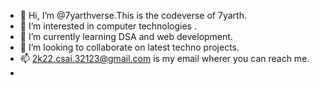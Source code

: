 - 👋 Hi, I’m @7yarthverse.This is the codeverse of 7yarth.
- 👀 I’m interested in computer technologies .
- 🌱 I’m currently learning DSA and web development.
- 💞️ I’m looking to collaborate on latest techno projects.
- 📫 2k22.csai.32123@gmail.com is my email wherer you can reach me.
- 

<!---
7yarthverse/7yarthverse is a ✨ special ✨ repository because its `README.md` (this file) appears on your GitHub profile.
You can click the Preview link to take a look at your changes.
--->
